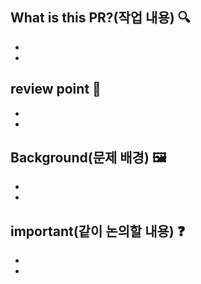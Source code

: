 ## What is this PR?(작업 내용) :mag:
- 
- 

## review point :memo:
- 
- 

## Background(문제 배경) 🖼️ 
- 
- 


## important(같이 논의할 내용) ❓ 
- 
- 
